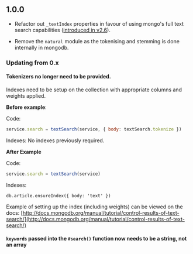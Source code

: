 ## 1.0.0

- Refactor out `_textIndex` properties in favour of using mongo's full text search
capabilities ([introduced in v2.6](http://docs.mongodb.org/manual/core/index-text/)).

- Remove the `natural` module as the tokenising and stemming is done internally in mongodb.

### Updating from 0.x

#### Tokenizers no longer need to be provided.
Indexes need to be setup on the collection with appropriate columns and weights applied.

**Before example**:

Code:
```js
service.search = textSearch(service, { body: textSearch.tokenize })
```

Indexes: No indexes previously required.

**After Example**

Code:
```js
service.search = textSearch(service)
```

Indexes:
```
db.article.ensureIndex({ body: 'text' })
```

Example of setting up the index (including weights) can be viewed on the docs:
[http://docs.mongodb.org/manual/tutorial/control-results-of-text-search/](http://docs.mongodb.org/manual/tutorial/control-results-of-text-search/)

#### `keywords` passed into the `#search()` function now needs to be a string, not an array
